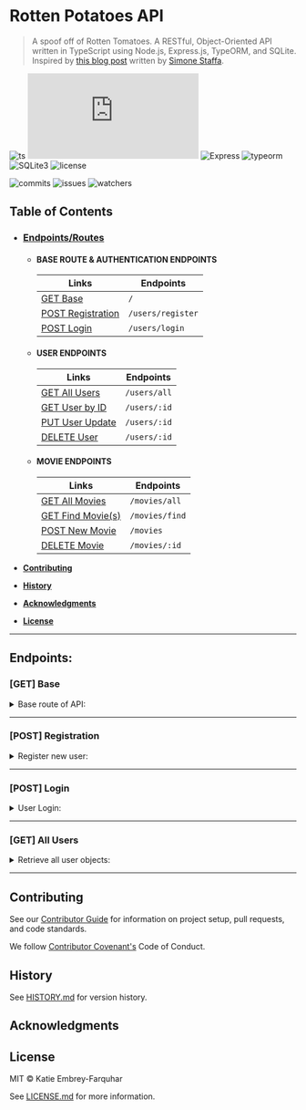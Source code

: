 # Rotten Potatoes API

> A spoof off of Rotten Tomatoes. A RESTful, Object-Oriented API written in TypeScript using Node.js, Express.js, TypeORM, and SQLite. Inspired by [this blog post](https://medium.com/swlh/how-to-rest-api-a-tale-of-node-js-express-and-typescript-77bc598b280c) written by [Simone Staffa](https://medium.com/@simonestaffa).

![ts](https://badgen.net/badge/-/TypeScript?icon=typescript&label&labelColor=blue&color=555555) ![node.js](https://badgen.net/badge/-/node.js?icon=npm&label&labelColor=blue&color=555555) ![Express](https://badgen.net/badge/-/Express?label&labelColor=blue) ![typeorm](https://badgen.net/badge/-/typeorm?label&labelColor=blue) ![SQLite3](https://badgen.net/badge/-/SQLite3?label&labelColor=blue) ![license](https://badgen.net/badge/license/MIT?&labelColor=blue&color=555555)

![commits](https://badgen.net/github/contributors/kembreyfarquhar/rotten-potatoes-api?color=purple) ![issues](https://badgen.net/github/issues/kembreyfarquhar/rotten-potatoes-api?color=purple) ![watchers](https://badgen.net/github/watchers/kembreyfarquhar/rotten-potatoes-api?color=purple)

<!-- Describe very briefly but clearly what the project does.
State if it is out-of-the-box user-friendly, so it’s clear to the user.
List its most useful/innovative/noteworthy features.
State its goals/what problem(s) it solves.
Note and briefly describe any key concepts (technical, philosophical, or both) important to the user’s understanding.
Link to any supplementary blog posts or project main pages.
Note its development status.
Include badges.
If possible, include screenshots and demo videos. -->

## **Table of Contents**

- ### [**Endpoints/Routes**](#endpoints)

  - #### BASE ROUTE & AUTHENTICATION ENDPOINTS

    | Links                                   | Endpoints         |
    | --------------------------------------- | ----------------- |
    | [GET Base](#get-base)                   | `/`               |
    | [POST Registration](#post-registration) | `/users/register` |
    | [POST Login](#post-login)               | `/users/login`    |

  - #### USER ENDPOINTS

    | Links                               | Endpoints    |
    | ----------------------------------- | ------------ |
    | [GET All Users](#get-all-users)     | `/users/all` |
    | [GET User by ID](#get-user-by-id)   | `/users/:id` |
    | [PUT User Update](#put-user-update) | `/users/:id` |
    | [DELETE User](#delete-user)         | `/users/:id` |

  - #### MOVIE ENDPOINTS

    | Links                                     | Endpoints      |
    | ----------------------------------------- | -------------- |
    | [GET All Movies](#get-all-movies)         | `/movies/all`  |
    | [GET Find Movie(s)](<#get-find-movie(s)>) | `/movies/find` |
    | [POST New Movie](#post-new-movie)         | `/movies`      |
    | [DELETE Movie](#delete-movie)             | `/movies/:id`  |

- [**Contributing**](#contributing)
- [**History**](#history)
- [**Acknowledgments**](#acknowledgments)
- [**License**](#license)

---

## **Endpoints:**

### [GET] Base

<details><summary>Base route of API:</summary>

**Endpoint:** /

**Payload:** _None_

**Return:** HTML with a link to API documentation.

[Back to Top](#table-of-contents)

</details>

---

### [POST] Registration

<details><summary>Register new user:</summary>

**Endpoint:** /users/register

**Payload:** _an object with the following credentials:_

> **Required:** `username` & `password`

```json
{
	"username": "newUsername",
	"password": "newPassword"
}
```

**Return:** _an object with the user credentials provided in the request body, along with an auto-generated id and auth token_

```json
{
	"token": "eyJhbGciOiJIUzI1NiIsInR5cCI6IkpXVCJ9.eyJzdWJqZWN0Ijo1LCJ1c2VybmFtZSI6Im5ld1VzZXI0IiwiaWF0IjoxNTY3MTAwNTAzLCJleHAiOjE1NjcxODY5MDN9.BrCNULMh7pLMFGzY6HyX5CK_tA7ek8bUQSFiWkrPBQQ",
	"id": 1,
	"username": "newUsername"
}
```

[Back to Top](#table-of-contents)

</details>

---

### [POST] Login

<details><summary>User Login:</summary>

**Endpoint:** /users/login

**Payload:** _an object with the following:_

```json
{
	"username": "newUsername",
	"password": "newPassword"
}
```

**Return:** _the user object and auth token_

```json
{
	"token": "eyJhbGciOiJIUzI1NiIsInR5cCI6IkpXVCJ9.eyJzdWJqZWN0Ijo1LCJ1c2VybmFtZSI6Im5ld1VzZXI0IiwiaWF0IjoxNTY3MTAwNTAzLCJleHAiOjE1NjcxODY5MDN9.BrCNULMh7pLMFGzY6HyX5CK_tA7ek8bUQSFiWkrPBQQ",
	"id": 1,
	"username": "newUsername"
}
```

[Back to Top](#table-of-contents)

</details>

---

### [GET] All Users

<details><summary>Retrieve all user objects:</summary>

**Endpoint:** /users/all

**Payload:** _None_

**Authorization:** use returned JSONWebToken (from login/registration) as a value for headers.authorization

**Return:** _an array of registered user objects_

```json
[
  {
    "id": 1,
    "username": "newUsername"
  },
  {
    "id": 12,
    "username": "johndoe53"
  },
  {
    "id": 13,
    "username": "anotherUsername"
  },
];
```

[Back to Top](#table-of-contents)

</details>

---

## Contributing

See our [Contributor Guide](CONTRIBUTING.md) for information on project setup, pull requests, and code standards.

We follow [Contributor Covenant's](https://www.contributor-covenant.org/version/1/3/0/code-of-conduct/) Code of Conduct.

## History

See [HISTORY.md](HISTORY.md) for version history.

## Acknowledgments

## License

MIT © Katie Embrey-Farquhar

See [LICENSE.md](LICENSE.md) for more information.
